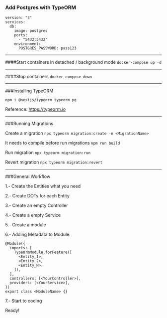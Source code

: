 ### Add Postgres with TypeORM

    version: "3"
    services:
      db:
        image: postgres
        ports:
          - "5432:5432"
        environment:
          POSTGRES_PASSWORD: pass123


___
####Start containers in detached / background mode
`docker-compose up -d`

___
####Stop containers
`docker-compose down`

___
###Installing TypeORM

`npm i @nestjs/typeorm typeorm pg`

Reference: https://typeorm.io

___
###Running Migrations

Create a migration `npx typeorm migration:create -n <MigrationName>`

It needs to compile before run migrations `npm run build`

Run migration `npx typeorm migration:run`

Revert migration `npx typeorm migration:revert`

_____________________
###General Workflow

1.- Create the Entities what you need

2.- Create DOTs for each Entity

3.- Create an empty Controller

4.- Create a empty Service

5.- Create a module

6.- Adding Metadata to Module: 

    @Module({
      imports: [
        TypeOrmModule.forFeature([
          <Entity_1>,
          <Entity_2>,
          <Entity_N>,
        ]),
      ],
      controllers: [<YourController>],
      providers: [<YourService>],
    })
    export class <ModuleName> {}

7.- Start to coding

Ready!

